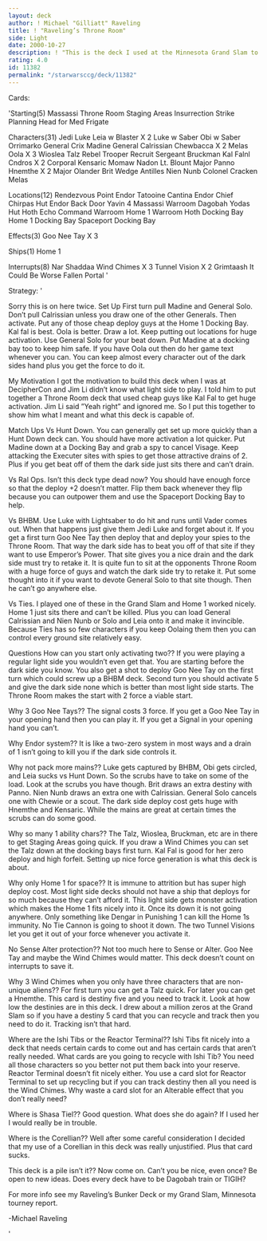 ```yaml
---
layout: deck
author: ! Michael "Gilliatt" Raveling
title: ! "Raveling’s Throne Room"
side: Light
date: 2000-10-27
description: ! "This is the deck I used at the Minnesota Grand Slam to get into the final duel."
rating: 4.0
id: 11382
permalink: "/starwarsccg/deck/11382"
---
```

Cards: 

'Starting(5)
Massassi Throne Room
Staging Areas
Insurrection
Strike Planning
Head for Med Frigate

Characters(31)
Jedi Luke
Leia w Blaster X 2
Luke w Saber
Obi w Saber
Orrimarko
General Crix Madine
General Calrissian
Chewbacca X 2
Melas
Oola X 3
Wioslea
Talz
Rebel Trooper Recruit
Sergeant Bruckman
Kal Falnl Cndros X 2
Corporal Kensaric
Momaw Nadon
Lt. Blount
Major Panno
Hnemthe X 2
Major Olander Brit
Wedge Antilles
Nien Nunb
Colonel Cracken
Melas

Locations(12)
Rendezvous Point
Endor
Tatooine Cantina
Endor Chief Chirpas Hut
Endor Back Door
Yavin 4 Massassi Warroom
Dagobah Yodas Hut
Hoth Echo Command Warroom
Home 1 Warroom
Hoth Docking Bay
Home 1 Docking Bay
Spaceport Docking Bay

Effects(3)
Goo Nee Tay X 3

Ships(1)
Home 1

Interrupts(8)
Nar Shaddaa Wind Chimes X 3
Tunnel Vision X 2
Grimtaash
It Could Be Worse
Fallen Portal
'

Strategy: '

Sorry this is on here twice.
Set Up
First turn pull Madine and General Solo.  Don’t pull Calrissian unless you draw one of the other Generals.  Then activate.  Put any of those cheap
deploy guys at the Home 1 Docking Bay.	Kal fal is best.  Oola is better.  Draw a lot.	Keep putting out locations for huge activation.  Use General Solo for your beat down.  Put Madine at a docking bay too to keep him safe.  If you have Oola out then do her game text whenever you can.
You can keep almost every character out of the dark sides hand plus you get the force to do it.

My Motivation
I got the motivation to build this deck when I was at DecipherCon and Jim Li didn’t know what light side to play.  I told him to put together a Throne Room deck that used cheap guys like Kal Fal to get huge activation.  Jim Li said ”Yeah right” and ignored me.  So I put this together to show him what I meant and what this deck is capable of.

Match Ups
Vs Hunt Down.  You can generally get set up more quickly than a Hunt Down deck can.  You should have more activation a lot quicker.  Put Madine down at a Docking Bay and grab a spy to cancel Visage.	Keep attacking the Executer sites with spies to get those attractive drains of 2.  Plus if you get beat off of them the dark side just sits there and can’t drain.

Vs Ral Ops.  Isn’t this deck type dead now?  You should have enough force so that the deploy +2 doesn’t matter.  Flip them back whenever they flip because you can outpower them and use the Spaceport Docking Bay to help.

Vs BHBM.  Use Luke with Lightsaber to do hit and runs until Vader comes out.  When that happens just give them Jedi Luke and forget about it.  If you get a first turn Goo Nee Tay then deploy that and deploy your spies to the Throne Room.  That way the dark side has to beat you off of that site if they want to use Emperor’s Power.  That site gives you a nice drain and the dark side must try to retake it.  It is quite fun to sit at the opponents Throne Room with a huge force of guys and watch the dark side try to retake it.  Put some thought into it if you want to devote General Solo to that site though.  Then he can’t go anywhere else.

Vs Ties.  I played one of these in the Grand Slam and Home 1 worked nicely.  Home 1 just sits there and can’t be killed.	Plus you can load General Calrissian and Nien Nunb or Solo and Leia onto it and make it invincible.  Because Ties has so few characters if you keep Oolaing them then you can control every ground site relatively easy.

Questions
How can you start only activating two??  If you were playing a regular light side you wouldn’t even get that.  You are starting before the dark side you know.  You also get a shot to deploy Goo Nee Tay on the first turn which could screw up a BHBM deck.  Second turn you should activate 5 and give the dark side none which is better than most light side starts. The Throne Room makes the start with 2 force a viable start.

Why 3 Goo Nee Tays??  The signal costs 3 force.  If you get a Goo Nee Tay in your opening hand then you can play it.  If you get a Signal in your opening hand you can’t.

Why Endor system??  It is like a two-zero system in most ways and a drain of 1 isn’t going to kill you if the dark side controls it.

Why not pack more mains??  Luke gets captured by BHBM, Obi gets circled, and Leia sucks vs Hunt Down.  So the scrubs have to take on some of the load.	Look at the scrubs you have though.  Brit draws an extra destiny with Panno.  Nien Nunb draws an extra one with Calrissian.  General Solo cancels one with Chewie or a scout.  The dark side deploy cost gets huge with Hnemthe and Kensaric.  While the mains are great at certain times the scrubs can do some good.

Why so many 1 ability chars??  The Talz, Wioslea, Bruckman, etc are in there to get Staging Areas going quick.	If you draw a Wind Chimes you can set the Talz down at the docking bays first turn.  Kal Fal is good for her zero deploy and high forfeit.  Setting up nice force generation is what this deck is about.

Why only Home 1 for space??  It is immune to attrition but has super high deploy cost.	Most light side decks should not have a ship that deploys for so much because they can’t afford it.  This light side gets monster activation which makes the Home 1 fits nicely into it.	Once its down it is not going anywhere.  Only something like Dengar in Punishing 1 can kill the Home 1s immunity.  No Tie Cannon is going to shoot it down.  The two Tunnel Visions let you get it out of your force whenever you activate it.

No Sense Alter protection??  Not too much here to Sense or Alter.  Goo Nee Tay and maybe the Wind Chimes would matter.	 This deck doesn’t count on
interrupts to save it.

Why 3 Wind Chimes when you only have three characters that are non-unique aliens??  For first turn you can get a Talz quick.  For later you can get a Hnemthe.	This card is destiny five and you need to track it.  Look at how low the destinies are in this deck.  I drew about a million zeros at the Grand Slam so if you have a destiny 5 card that you can recycle and track
then you need to do it.  Tracking isn’t that hard.

Where are the Ishi Tibs or the Reactor Terminal??  Ishi Tibs fit nicely into a deck that needs certain cards to come out and has certain cards that aren’t really needed.  What cards are you going to recycle with Ishi Tib?  You need all those characters so you better not put them back into your reserve.  Reactor Terminal doesn’t fit nicely either.  You use a card slot for Reactor Terminal to set up recycling but if you can track destiny then all you need is the Wind Chimes.  Why waste a card slot for an Alterable effect that you don’t really need?

Where is Shasa Tiel??  Good question.  What does she do again?	If I used her I would really be in trouble.

Where is the Corellian??  Well after some careful consideration I decided that my use of a Corellian in this deck was really unjustified.  Plus that card sucks.

This deck is a pile isn’t it??  Now come on.  Can’t you be nice, even once?  Be open to new ideas.	Does every deck have to be Dagobah train or TIGIH?

For more info see my Raveling’s Bunker Deck or my Grand Slam, Minnesota tourney report.

-Michael Raveling


'
